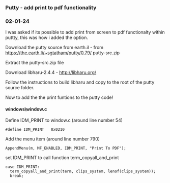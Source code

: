 ### Putty - add print to pdf functionality
### 02-01-24

I was asked if its possible to add print from screen to pdf functionalty within puttty, this was how i added the option.

Download the putty source from earth.il - from https://the.earth.li/~sgtatham/putty/0.79/
putty-src.zip

Extract the putty-src.zip file

Download libharu-2.4.4 - http://libharu.org/

Follow the instructions to build libharu and copy to the root of the putty source folder.

Now to add the the print funtions to the putty code! 

#### windows\window.c

Define IDM_PRINT to window.c (around line number 54)
```text
#define IDM_PRINT   0x0210
```
Add the menu item (around line number 790)
```text
AppendMenu(m, MF_ENABLED, IDM_PRINT, "Print To PDF");
```
set IDM_PRINT to call function term_copyall_and_print
```text
case IDM_PRINT:
  term_copyall_and_print(term, clips_system, lenof(clips_system));
  break;
```

